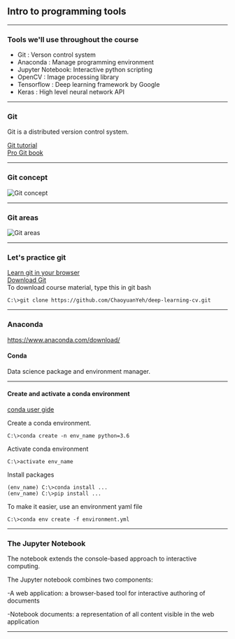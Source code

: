 ## Intro to programming tools

---

### Tools we'll use throughout the course

- Git : Verson control system
- Anaconda : Manage programming environment
- Jupyter Notebook: Interactive python scripting
- OpenCV : Image processing library
- Tensorflow : Deep learning framework by Google
- Keras : High level neural network API 

---

### Git
Git is a distributed version control system. 

[Git tutorial](https://git-scm.com/docs/gittutorial)    
[Pro Git book](https://git-scm.com/book/en/v2)    

---

### Git concept
![Git concept](https://git-scm.com/book/en/v2/images/snapshots.png)

---

### Git areas
![Git areas](https://git-scm.com/book/en/v2/images/areas.png)    

---

### Let's practice git
[Learn git in your browser](https://try.github.io/levels/1/challenges/1)  
[Download Git](https://git-scm.com/downloads)  
To download course material, type this in git bash
    
    C:\>git clone https://github.com/ChaoyuanYeh/deep-learning-cv.git

---

### Anaconda 
https://www.anaconda.com/download/
#### Conda
Data science package and environment manager. 

---

#### Create and activate a conda environment 

[conda user gide](https://conda.io/docs/user-guide/index.html)

Create a conda environment.     
    
    C:\>conda create -n env_name python=3.6
    
Activate conda environment

    C:\>activate env_name
    
Install packages

    (env_name) C:\>conda install ... 
    (env_name) C:\>pip install ...
    
To make it easier, use an environment yaml file

    C:\>conda env create -f environment.yml

---

### The Jupyter Notebook

The notebook extends the console-based approach to interactive computing. 

The Jupyter notebook combines two components:

-A web application: a browser-based tool for interactive authoring of documents

-Notebook documents: a representation of all content visible in the web application

---


